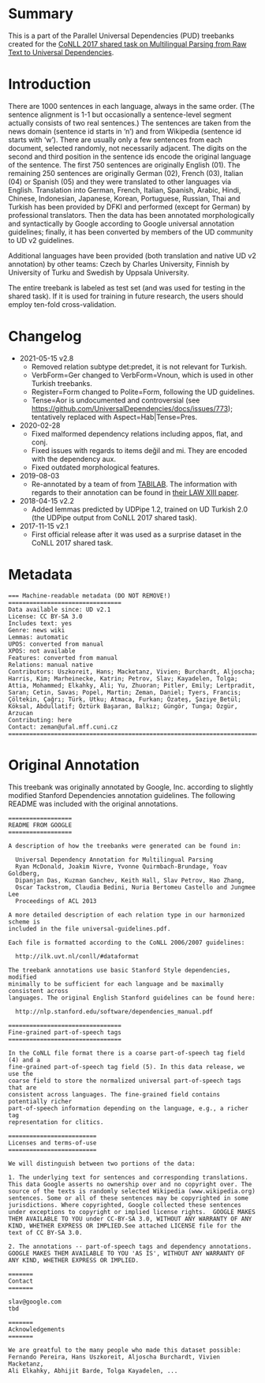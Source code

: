 # Summary

This is a part of the Parallel Universal Dependencies (PUD) treebanks created
for the [CoNLL 2017 shared task on Multilingual Parsing from Raw Text to
Universal Dependencies](http://universaldependencies.org/conll17/).


# Introduction

There are
1000 sentences in each language, always in the same order. (The sentence
alignment is 1-1 but occasionally a sentence-level segment actually consists
of two real sentences.) The sentences are taken from the news domain (sentence
id starts in ‘n’) and from Wikipedia (sentence id starts with ‘w’). There are
usually only a few sentences from each document, selected randomly, not
necessarily adjacent. The digits on the second and third position in the
sentence ids encode the original language of the sentence. The first 750
sentences are originally English (01). The remaining 250 sentences are
originally German (02), French (03), Italian (04) or Spanish (05) and they
were translated to other languages via English. Translation into German,
French, Italian, Spanish, Arabic, Hindi, Chinese, Indonesian, Japanese,
Korean, Portuguese, Russian, Thai and Turkish has been provided by DFKI and
performed (except for German) by professional translators. Then the data has
been annotated morphologically and syntactically by Google according to Google
universal annotation guidelines; finally, it has been converted by members of
the UD community to UD v2 guidelines.

Additional languages have been provided (both translation and native UD v2
annotation) by other teams: Czech by Charles University, Finnish by University
of Turku and Swedish by Uppsala University.

The entire treebank is labeled as test set (and was used for testing in the
shared task). If it is used for training in future research, the users should
employ ten-fold cross-validation.


# Changelog
* 2021-05-15 v2.8
  * Removed relation subtype det:predet, it is not relevant for Turkish.
  * VerbForm=Ger changed to VerbForm=Vnoun, which is used in other Turkish treebanks.
  * Register=Form changed to Polite=Form, following the UD guidelines.
  * Tense=Aor is undocumented and controversial (see https://github.com/UniversalDependencies/docs/issues/773);
    tentatively replaced with Aspect=Hab|Tense=Pres.
* 2020-02-28
  * Fixed malformed dependency relations including appos, flat, and conj.
  * Fixed issues with regards to items değil and mi. They are encoded with the dependency aux.
  * Fixed outdated morphological features.
* 2019-08-03 
  * Re-annotated by a team of from [TABILAB](http://http://tabilab.cmpe.boun.edu.tr/). The information with regards to their annotation can be found in [their LAW XIII paper](https://www.aclweb.org/anthology/W19-4019.pdf).
* 2018-04-15 v2.2
  * Added lemmas predicted by UDPipe 1.2, trained on UD Turkish 2.0
    (the UDPipe output from CoNLL 2017 shared task).
* 2017-11-15 v2.1
  * First official release after it was used as a surprise dataset in the
    CoNLL 2017 shared task.



# Metadata

```
=== Machine-readable metadata (DO NOT REMOVE!) ================================
Data available since: UD v2.1
License: CC BY-SA 3.0
Includes text: yes
Genre: news wiki
Lemmas: automatic
UPOS: converted from manual
XPOS: not available
Features: converted from manual
Relations: manual native
Contributors: Uszkoreit, Hans; Macketanz, Vivien; Burchardt, Aljoscha; Harris, Kim; Marheinecke, Katrin; Petrov, Slav; Kayadelen, Tolga; Attia, Mohammed; Elkahky, Ali; Yu, Zhuoran; Pitler, Emily; Lertpradit, Saran; Cetin, Savas; Popel, Martin; Zeman, Daniel; Tyers, Francis; Çöltekin, Çağrı; Türk, Utku; Atmaca, Furkan; Özateş, Şaziye Betül; Köksal, Abdullatif; Öztürk Başaran, Balkız; Güngör, Tunga; Özgür, Arzucan
Contributing: here
Contact: zeman@ufal.mff.cuni.cz
===============================================================================
```

# Original Annotation

This treebank was originally annotated by Google, Inc. according to slightly
modified Stanford Dependencies annotation guidelines. The following README was
included with the original annotations.

```
==================
README FROM GOOGLE
==================

A description of how the treebanks were generated can be found in:

  Universal Dependency Annotation for Multilingual Parsing
  Ryan McDonald, Joakim Nivre, Yvonne Quirmbach-Brundage, Yoav Goldberg,
  Dipanjan Das, Kuzman Ganchev, Keith Hall, Slav Petrov, Hao Zhang,
  Oscar Tackstrom, Claudia Bedini, Nuria Bertomeu Castello and Jungmee Lee
  Proceedings of ACL 2013

A more detailed description of each relation type in our harmonized scheme is
included in the file universal-guidelines.pdf.

Each file is formatted according to the CoNLL 2006/2007 guidelines:

  http://ilk.uvt.nl/conll/#dataformat

The treebank annotations use basic Stanford Style dependencies, modified
minimally to be sufficient for each language and be maximally consistent across
languages. The original English Stanford guidelines can be found here:

  http://nlp.stanford.edu/software/dependencies_manual.pdf

================================
Fine-grained part-of-speech tags
================================

In the CoNLL file format there is a coarse part-of-speech tag field (4) and a
fine-grained part-of-speech tag field (5). In this data release, we use the
coarse field to store the normalized universal part-of-speech tags that are
consistent across languages. The fine-grained field contains potentially richer
part-of-speech information depending on the language, e.g., a richer tag
representation for clitics.

=========================
Licenses and terms-of-use
=========================

We will distinguish between two portions of the data:

1. The underlying text for sentences and corresponding translations. This data Google asserts no ownership over and no copyright over. The source of the texts is randomly selected Wikipedia (www.wikipedia.org) sentences. Some or all of these sentences may be copyrighted in some jurisdictions. Where copyrighted, Google collected these sentences under exceptions to copyright or implied license rights.  GOOGLE MAKES THEM AVAILABLE TO YOU under CC-BY-SA 3.0, WITHOUT ANY WARRANTY OF ANY KIND, WHETHER EXPRESS OR IMPLIED.See attached LICENSE file for the text of CC BY-SA 3.0.

2. The annotations -- part-of-speech tags and dependency annotations. GOOGLE MAKES THEM AVAILABLE TO YOU 'AS IS', WITHOUT ANY WARRANTY OF ANY KIND, WHETHER EXPRESS OR IMPLIED.

=======
Contact
=======

slav@google.com
tbd

=======
Acknowledgements
=======

We are greatful to the many people who made this dataset possible:
Fernando Pereira, Hans Uszkoreit, Aljoscha Burchardt, Vivien Macketanz,
Ali Elkahky, Abhijit Barde, Tolga Kayadelen, ...

```
